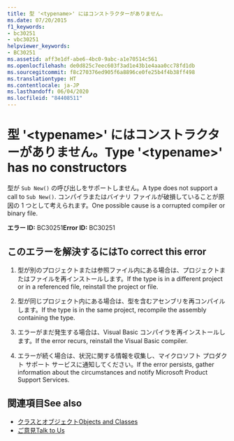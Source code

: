 ```yaml
---
title: 型 '<typename>' にはコンストラクターがありません。
ms.date: 07/20/2015
f1_keywords:
- bc30251
- vbc30251
helpviewer_keywords:
- BC30251
ms.assetid: aff3e1df-abe6-4bc0-9abc-a1e70514c561
ms.openlocfilehash: de0d825c7eec603f3ad1e43b1e4aaa0cc78fd1db
ms.sourcegitcommit: f8c270376ed905f6a8896ce0fe25b4f4b38ff498
ms.translationtype: HT
ms.contentlocale: ja-JP
ms.lasthandoff: 06/04/2020
ms.locfileid: "84408511"
---
```

# <a name="type-typename-has-no-constructors"></a><span data-ttu-id="f0cec-102">型 '\<typename>' にはコンストラクターがありません。</span><span class="sxs-lookup"><span data-stu-id="f0cec-102">Type '\<typename>' has no constructors</span></span>
<span data-ttu-id="f0cec-103">型が `Sub New()` の呼び出しをサポートしません。</span><span class="sxs-lookup"><span data-stu-id="f0cec-103">A type does not support a call to `Sub New()`.</span></span> <span data-ttu-id="f0cec-104">コンパイラまたはバイナリ ファイルが破損していることが原因の 1 つとして考えられます。</span><span class="sxs-lookup"><span data-stu-id="f0cec-104">One possible cause is a corrupted compiler or binary file.</span></span>  
  
 <span data-ttu-id="f0cec-105">**エラー ID:** BC30251</span><span class="sxs-lookup"><span data-stu-id="f0cec-105">**Error ID:** BC30251</span></span>  
  
## <a name="to-correct-this-error"></a><span data-ttu-id="f0cec-106">このエラーを解決するには</span><span class="sxs-lookup"><span data-stu-id="f0cec-106">To correct this error</span></span>  
  
1. <span data-ttu-id="f0cec-107">型が別のプロジェクトまたは参照ファイル内にある場合は、プロジェクトまたはファイルを再インストールします。</span><span class="sxs-lookup"><span data-stu-id="f0cec-107">If the type is in a different project or in a referenced file, reinstall the project or file.</span></span>  
  
2. <span data-ttu-id="f0cec-108">型が同じプロジェクト内にある場合は、型を含むアセンブリを再コンパイルします。</span><span class="sxs-lookup"><span data-stu-id="f0cec-108">If the type is in the same project, recompile the assembly containing the type.</span></span>  
  
3. <span data-ttu-id="f0cec-109">エラーがまだ発生する場合は、Visual Basic コンパイラを再インストールします。</span><span class="sxs-lookup"><span data-stu-id="f0cec-109">If the error recurs, reinstall the Visual Basic compiler.</span></span>  
  
4. <span data-ttu-id="f0cec-110">エラーが続く場合は、状況に関する情報を収集し、マイクロソフト プロダクト サポート サービスに通知してください。</span><span class="sxs-lookup"><span data-stu-id="f0cec-110">If the error persists, gather information about the circumstances and notify Microsoft Product Support Services.</span></span>  
  
## <a name="see-also"></a><span data-ttu-id="f0cec-111">関連項目</span><span class="sxs-lookup"><span data-stu-id="f0cec-111">See also</span></span>

- [<span data-ttu-id="f0cec-112">クラスとオブジェクト</span><span class="sxs-lookup"><span data-stu-id="f0cec-112">Objects and Classes</span></span>](../../programming-guide/language-features/objects-and-classes/index.md)
- [<span data-ttu-id="f0cec-113">ご意見</span><span class="sxs-lookup"><span data-stu-id="f0cec-113">Talk to Us</span></span>](/visualstudio/ide/feedback-options)
